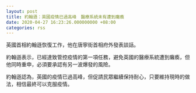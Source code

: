 ```yaml
---
layout: post
title: 約翰遜：英國疫情已過高峰　醫療系統未有遭到癱瘓
date: 2020-04-27 16:23:26.000000000 +08:00
categories: rss
---
```


英國首相約翰遜恢復工作，他在唐寧街首相府外發表談話。

約翰遜表示，已經達致管控疫情的第一項任務，避免英國的醫療系統遭到癱瘓，但他同時重申，必須要承認有另一波爆發的風險。

約翰遜認為，英國的疫情已過高峰，但促請民眾繼續保持耐心，只要維持現時的做法，相信最終可以克服疫情。
